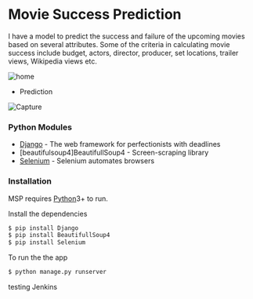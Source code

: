 # Movie Success Prediction
I have a model to predict the success and failure of the upcoming movies based on several attributes. Some of the criteria in calculating movie success include budget, actors, director, producer, set locations, trailer views, Wikipedia views etc.

  
  
![home](https://user-images.githubusercontent.com/16235332/56219920-5edf7680-6089-11e9-8e33-e7fd4ecde2bc.PNG)

- Prediction

![Capture](https://user-images.githubusercontent.com/16235332/56220154-cbf30c00-6089-11e9-8c61-91d3d0498a32.PNG)



### Python Modules


* [Django](https://www.djangoproject.com/) - The web framework for perfectionists with deadlines
* [beautifulsoup4]BeautifullSoup4 - Screen-scraping library
* [Selenium](https://www.seleniumhq.org/) - Selenium automates browsers



### Installation

MSP requires [Python](https://python.org)3+ to run.

Install the dependencies 

```sh
$ pip install Django
$ pip install BeautifullSoup4
$ pip install Selenium
```
To run the the app
```sh
$ python manage.py runserver
```
testing Jenkins
